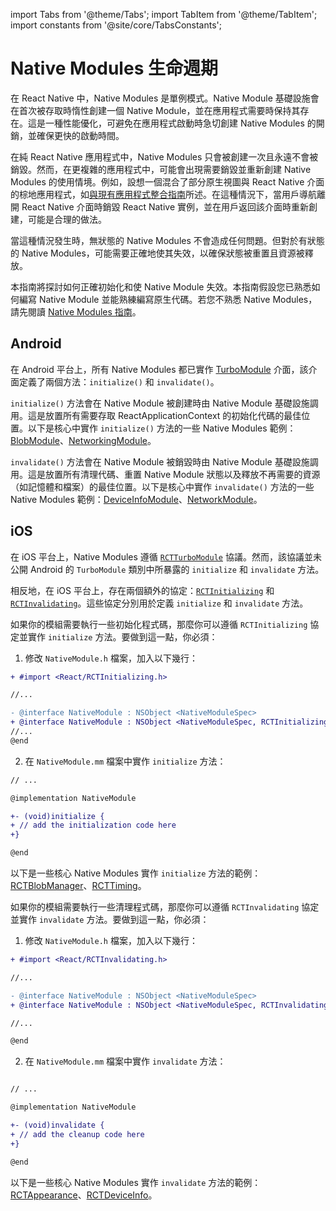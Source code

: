 import Tabs from '@theme/Tabs'; import TabItem from '@theme/TabItem'; import constants from '@site/core/TabsConstants';

# Native Modules 生命週期

在 React Native 中，Native Modules 是單例模式。Native Module 基礎設施會在首次被存取時惰性創建一個 Native Module，並在應用程式需要時保持其存在。這是一種性能優化，可避免在應用程式啟動時急切創建 Native Modules 的開銷，並確保更快的啟動時間。

在純 React Native 應用程式中，Native Modules 只會被創建一次且永遠不會被銷毀。然而，在更複雜的應用程式中，可能會出現需要銷毀並重新創建 Native Modules 的使用情境。例如，設想一個混合了部分原生視圖與 React Native 介面的棕地應用程式，如[與現有應用程式整合指南](/docs/integration-with-existing-apps)所述。在這種情況下，當用戶導航離開 React Native 介面時銷毀 React Native 實例，並在用戶返回該介面時重新創建，可能是合理的做法。

當這種情況發生時，無狀態的 Native Modules 不會造成任何問題。但對於有狀態的 Native Modules，可能需要正確地使其失效，以確保狀態被重置且資源被釋放。

本指南將探討如何正確初始化和使 Native Module 失效。本指南假設您已熟悉如何編寫 Native Module 並能熟練編寫原生代碼。若您不熟悉 Native Modules，請先閱讀 [Native Modules 指南](/docs/next/turbo-native-modules-introduction)。

## Android

在 Android 平台上，所有 Native Modules 都已實作 [TurboModule](https://github.com/facebook/react-native/blob/main/packages/react-native/ReactAndroid/src/main/java/com/facebook/react/turbomodule/core/interfaces/TurboModule.kt) 介面，該介面定義了兩個方法：`initialize()` 和 `invalidate()`。

`initialize()` 方法會在 Native Module 被創建時由 Native Module 基礎設施調用。這是放置所有需要存取 ReactApplicationContext 的初始化代碼的最佳位置。以下是核心中實作 `initialize()` 方法的一些 Native Modules 範例：[BlobModule](https://github.com/facebook/react-native/blob/0617accecdcb11159ba15c34885f294bc206aa89/packages/react-native/ReactAndroid/src/main/java/com/facebook/react/modules/blob/BlobModule.java#L155-L157)、[NetworkingModule](https://github.com/facebook/react-native/blob/0617accecdcb11159ba15c34885f294bc206aa89/packages/react-native/ReactAndroid/src/main/java/com/facebook/react/modules/network/NetworkingModule.java#L193-L197)。

`invalidate()` 方法會在 Native Module 被銷毀時由 Native Module 基礎設施調用。這是放置所有清理代碼、重置 Native Module 狀態以及釋放不再需要的資源（如記憶體和檔案）的最佳位置。以下是核心中實作 `invalidate()` 方法的一些 Native Modules 範例：[DeviceInfoModule](https://github.com/facebook/react-native/blob/0617accecdcb11159ba15c34885f294bc206aa89/packages/react-native/ReactAndroid/src/main/java/com/facebook/react/modules/deviceinfo/DeviceInfoModule.kt#L72-L76)、[NetworkModule](https://github.com/facebook/react-native/blob/0617accecdcb11159ba15c34885f294bc206aa89/packages/react-native/ReactAndroid/src/main/java/com/facebook/react/modules/network/NetworkingModule.java#L200-L212)。

## iOS

在 iOS 平台上，Native Modules 遵循 [`RCTTurboModule`](https://github.com/facebook/react-native/blob/0617accecdcb11159ba15c34885f294bc206aa89/packages/react-native/ReactCommon/react/nativemodule/core/platform/ios/ReactCommon/RCTTurboModule.h#L196-L200) 協議。然而，該協議並未公開 Android 的 `TurboModule` 類別中所暴露的 `initialize` 和 `invalidate` 方法。

相反地，在 iOS 平台上，存在兩個額外的協定：[`RCTInitializing`](https://github.com/facebook/react-native/blob/0617accecdcb11159ba15c34885f294bc206aa89/packages/react-native/React/Base/RCTInitializing.h) 和 [`RCTInvalidating`](https://github.com/facebook/react-native/blob/0617accecdcb11159ba15c34885f294bc206aa89/packages/react-native/React/Base/RCTInvalidating.h)。這些協定分別用於定義 `initialize` 和 `invalidate` 方法。

如果你的模組需要執行一些初始化程式碼，那麼你可以遵循 `RCTInitializing` 協定並實作 `initialize` 方法。要做到這一點，你必須：

1. 修改 `NativeModule.h` 檔案，加入以下幾行：

```diff title="NativeModule.h"
+ #import <React/RCTInitializing.h>

//...

- @interface NativeModule : NSObject <NativeModuleSpec>
+ @interface NativeModule : NSObject <NativeModuleSpec, RCTInitializing>
//...
@end
```

2. 在 `NativeModule.mm` 檔案中實作 `initialize` 方法：

```diff title="NativeModule.mm"
// ...

@implementation NativeModule

+- (void)initialize {
+ // add the initialization code here
+}

@end
```

以下是一些核心 Native Modules 實作 `initialize` 方法的範例：[RCTBlobManager](https://github.com/facebook/react-native/blob/0617accecdcb11159ba15c34885f294bc206aa89/packages/react-native/Libraries/Blob/RCTBlobManager.mm#L58-L68)、[RCTTiming](https://github.com/facebook/react-native/blob/0617accecdcb11159ba15c34885f294bc206aa89/packages/react-native/React/CoreModules/RCTTiming.mm#L121-L124)。

如果你的模組需要執行一些清理程式碼，那麼你可以遵循 `RCTInvalidating` 協定並實作 `invalidate` 方法。要做到這一點，你必須：

1. 修改 `NativeModule.h` 檔案，加入以下幾行：

```diff title="NativeModule.h"
+ #import <React/RCTInvalidating.h>

//...

- @interface NativeModule : NSObject <NativeModuleSpec>
+ @interface NativeModule : NSObject <NativeModuleSpec, RCTInvalidating>

//...

@end
```

2. 在 `NativeModule.mm` 檔案中實作 `invalidate` 方法：

```diff title="NativeModule.mm"

// ...

@implementation NativeModule

+- (void)invalidate {
+ // add the cleanup code here
+}

@end
```

以下是一些核心 Native Modules 實作 `invalidate` 方法的範例：[RCTAppearance](https://github.com/facebook/react-native/blob/0617accecdcb11159ba15c34885f294bc206aa89/packages/react-native/React/CoreModules/RCTAppearance.mm#L151-L155)、[RCTDeviceInfo](https://github.com/facebook/react-native/blob/0617accecdcb11159ba15c34885f294bc206aa89/packages/react-native/React/CoreModules/RCTDeviceInfo.mm#L127-L133)。